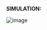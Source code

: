 **SIMULATION:**

![image](https://user-images.githubusercontent.com/94242252/144359354-595ce185-8b2a-4b2b-aad9-ab395603dbb7.png)
